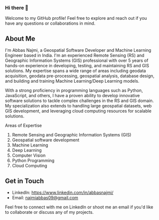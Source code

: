 ### Hi there 👋
Welcome to my GitHub profile! Feel free to explore and reach out if you have any questions or collaborations in mind.

## About Me

I'm Abbas Najmi, a Geospatial Software Developer and Machine Learning Engineer based in India. I'm an experienced Remote Sensing (RS) and Geographic Information Systems (GIS) professional with over 5 years of hands-on experience in developing, testing, and maintaining RS and GIS solutions. My expertise spans a wide range of areas including geodata acquisition, geodata pre-processing, geospatial analysis, database design, and building and training Machine Learning/Deep Learning models.

With a strong proficiency in programming languages such as Python, JavaScript, and others, I have a proven ability to develop innovative software solutions to tackle complex challenges in the RS and GIS domain. My specialization also extends to handling large geospatial datasets, web GIS development, and leveraging cloud computing resources for scalable solutions.

Areas of Expertise
1. Remote Sensing and Geographic Information Systems (GIS)
2. Geospatial software development
3. Machine Learning
4. Deep Learning
5. Computer Vision
6. Python Programming
7. Cloud Computing

## Get in Touch

- LinkedIn: https://www.linkedin.com/in/abbasnajmi/
- Email: najmiabbas09@gmail.com

Feel free to connect with me on LinkedIn or shoot me an email if you'd like to collaborate or discuss any of my projects.
